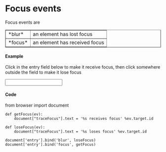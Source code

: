 Focus events
============

<script type="text/python">
from browser import document as doc
from browser import alert
</script>

Focus events are

<table cellpadding=3 border=1>
<tr>
<td>*blur*</td>
<td>an element has lost focus
</td>
</tr>

<tr>
<td>*focus*</td><td>an element has received focus</td>
</tr>

</table>

#### Example

Click in the entry field below to make it receive focus, then click somewhere outside the field to make it lose focus

<p><input id="entry"></input>&nbsp;<span id="traceFocus">&nbsp;</span>

#### Code

<div id="codeFocus">
    from browser import document
    
    def getFocus(ev):
        document["traceFocus"].text = '%s receives focus' %ev.target.id
        
    def loseFocus(ev):
        document["traceFocus"].text = '%s loses focus' %ev.target.id

    document['entry'].bind('blur', loseFocus)
    document['entry'].bind('focus', getFocus)
</div>

<script type="text/python">
from browser import document

exec(document["codeFocus"].text)
</script>


